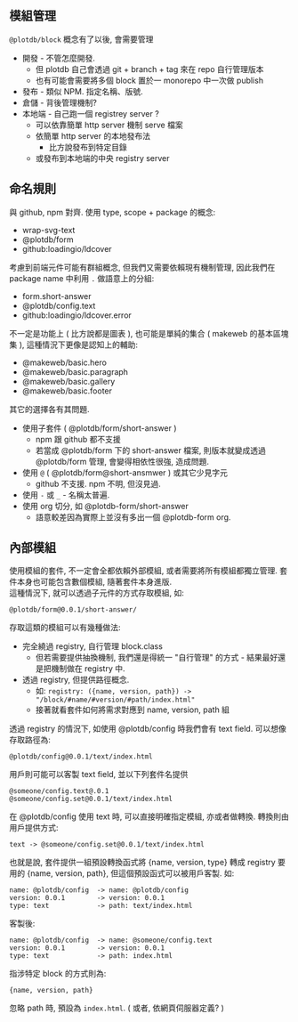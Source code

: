 ## 模組管理

`@plotdb/block` 概念有了以後, 會需要管理

 - 開發 - 不管怎麼開發.
   - 但 plotdb 自己會透過 git + branch + tag 來在 repo 自行管理版本
   - 也有可能會需要將多個 block 置於一 monorepo 中一次做 publish
 - 發布 - 類似 NPM. 指定名稱、版號.
 - 倉儲 - 背後管理機制?
 - 本地端 - 自己跑一個 registrey server ?
   - 可以依靠簡單 http server 機制 serve 檔案
   - 依簡單 http server 的本地發布法
     - 比方說發布到特定目錄
   - 或發布到本地端的中央 registry server


## 命名規則

與 github, npm 對齊. 使用 type, scope + package 的概念:

 - wrap-svg-text
 - @plotdb/form
 - github:loadingio/ldcover


考慮到前端元件可能有群組概念, 但我們又需要依賴現有機制管理, 因此我們在 package name 中利用 `.` 做語意上的分組:

 - form.short-answer
 - @plotdb/config.text
 - github:loadingio/ldcover.error

不一定是功能上 ( 比方說都是圖表 ), 也可能是單純的集合 ( makeweb 的基本區塊集 ), 這種情況下更像是認知上的輔助:

 - @makeweb/basic.hero
 - @makeweb/basic.paragraph
 - @makeweb/basic.gallery
 - @makeweb/basic.footer


其它的選擇各有其問題.

 - 使用子套件 ( @plotdb/form/short-answer )
   - npm 跟 github 都不支援 
   - 若當成 @plotdb/form 下的 short-answer 檔案, 則版本就變成透過 @plotdb/form 管理, 會變得相依性很強, 造成問題.
 - 使用 `@` ( @plotdb/form@short-ansmwer ) 或其它少見字元
   - github 不支援. npm 不明, 但沒見過.
 - 使用 `-` 或 `_` - 名稱太普遍.
 - 使用 org 切分, 如 @plotdb-form/short-answer
   - 語意較差因為實際上並沒有多出一個 @plotdb-form org.


## 內部模組

使用模組的套件, 不一定會全都依賴外部模組, 或者需要將所有模組都獨立管理. 套件本身也可能包含數個模組, 隨著套件本身進版.  
這種情況下, 就可以透過子元件的方式存取模組, 如:

    @plotdb/form@0.0.1/short-answer/


存取這類的模組可以有幾種做法:

 - 完全繞過 registry, 自行管理 block.class
   - 但若需要提供抽換機制, 我們還是得統一 "自行管理" 的方式 - 結果最好還是把機制做在 registry 中.
 - 透過 registry, 但提供路徑概念.
   - 如: `registry: ({name, version, path}) -> "/block/#name/#version/#path/index.html"`
   - 接著就看套件如何將需求對應到 name, version, path 組

透過 registry 的情況下, 如使用 @plotdb/config 時我們會有 text field. 可以想像存取路徑為:

    @plotdb/config@0.0.1/text/index.html

用戶則可能可以客製 text field, 並以下列套件名提供

    @someone/config.text@.0.1
    @someone/config.set@0.0.1/text/index.html

在 @plotdb/config 使用 text 時, 可以直接明確指定模組, 亦或者做轉換. 轉換則由用戶提供方式:

    text -> @someone/config.set@0.0.1/text/index.html

也就是說, 套件提供一組預設轉換函式將 {name, version, type} 轉成 registry 要用的 {name, version, path}, 但這個預設函式可以被用戶客製. 如:

    name: @plotdb/config  -> name: @plotdb/config
    version: 0.0.1        -> version: 0.0.1
    type: text            -> path: text/index.html

客製後:

    name: @plotdb/config  -> name: @someone/config.text
    version: 0.0.1        -> version: 0.0.1
    type: text            -> path: index.html


指涉特定 block 的方式則為:

    {name, version, path}

忽略 path 時, 預設為 `index.html`. ( 或者, 依網頁伺服器定義? )
